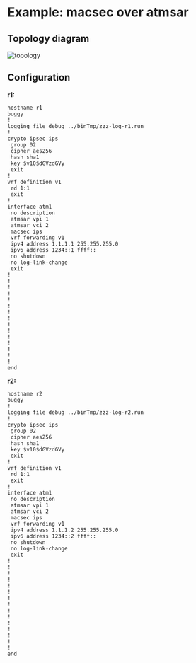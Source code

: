 # Example: macsec over atmsar

## **Topology diagram**

![topology](/img/crypt-macsec08.tst.png)

## **Configuration**

**r1:**
```
hostname r1
buggy
!
logging file debug ../binTmp/zzz-log-r1.run
!
crypto ipsec ips
 group 02
 cipher aes256
 hash sha1
 key $v10$dGVzdGVy
 exit
!
vrf definition v1
 rd 1:1
 exit
!
interface atm1
 no description
 atmsar vpi 1
 atmsar vci 2
 macsec ips
 vrf forwarding v1
 ipv4 address 1.1.1.1 255.255.255.0
 ipv6 address 1234::1 ffff::
 no shutdown
 no log-link-change
 exit
!
!
!
!
!
!
!
!
!
!
!
!
!
!
!
end
```

**r2:**
```
hostname r2
buggy
!
logging file debug ../binTmp/zzz-log-r2.run
!
crypto ipsec ips
 group 02
 cipher aes256
 hash sha1
 key $v10$dGVzdGVy
 exit
!
vrf definition v1
 rd 1:1
 exit
!
interface atm1
 no description
 atmsar vpi 1
 atmsar vci 2
 macsec ips
 vrf forwarding v1
 ipv4 address 1.1.1.2 255.255.255.0
 ipv6 address 1234::2 ffff::
 no shutdown
 no log-link-change
 exit
!
!
!
!
!
!
!
!
!
!
!
!
!
!
!
end
```
